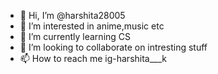 - 👋 Hi, I’m @harshita28005
- 👀 I’m interested in anime,music etc
- 🌱 I’m currently learning CS
- 💞️ I’m looking to collaborate on intresting stuff
- 📫 How to reach me ig-harshita___k

<!---
harshita28005/harshita28005 is a ✨ special ✨ repository because its `README.md` (this file) appears on your GitHub profile.
You can click the Preview link to take a look at your changes.
--->
